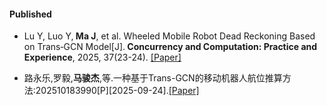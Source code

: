 #### Published

- Lu Y, Luo Y,<strong> Ma J</strong>, et al. Wheeled Mobile Robot Dead Reckoning Based on Trans‐GCN Model[J].<strong> Concurrency and Computation: Practice and Experience</strong>, 2025, 37(23-24). [[Paper]](https://onlinelibrary.wiley.com/doi/abs/10.1002/cpe.70271#)

- 路永乐,罗毅,<strong>马骏杰</strong>,等.一种基于Trans-GCN的移动机器人航位推算方法:202510183990[P][2025-09-24].[[Paper]](https://www.patentguru.com/cn/CN120066023A)